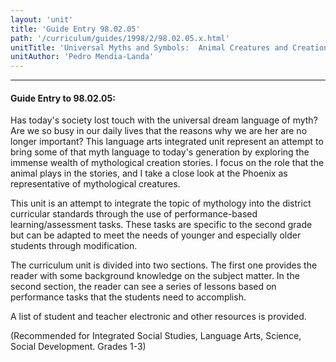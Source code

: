 ```yaml
---
layout: 'unit'
title: 'Guide Entry 98.02.05'
path: '/curriculum/guides/1998/2/98.02.05.x.html'
unitTitle: 'Universal Myths and Symbols:  Animal Creatures and Creation'
unitAuthor: 'Pedro Mendia-Landa'
---
```


<body>
<hr/>
 <h4>
  Guide Entry to 98.02.05:
 </h4>
 Has today's society lost touch with the universal dream language of myth?  Are we so busy in our daily lives that the reasons why we are her are no longer important?  This language arts integrated unit represent an attempt to bring some of that myth language to today's generation by exploring the immense wealth of mythological creation stories.  I focus on the role that the animal plays in the stories, and I take a close look at the Phoenix as representative of mythological creatures.
 <p>
  This unit is an attempt to integrate the topic of mythology into the district curricular standards through the use of performance-based learning/assessment tasks.  These tasks are specific to the second grade but can be adapted to meet the needs of younger and especially older students through modification.
 </p>
 <p>
  The curriculum unit is divided into two sections.  The first one provides the reader with some background knowledge on the subject matter.  In the second section, the reader can see a series of lessons based on performance tasks that the students need to accomplish.
 </p>
 <p>
  A list of student and teacher electronic and other resources is provided.
 </p>
 <p>
  (Recommended for Integrated Social Studies, Language Arts, Science, Social Development.  Grades 1-3)
 </p>

</body>
